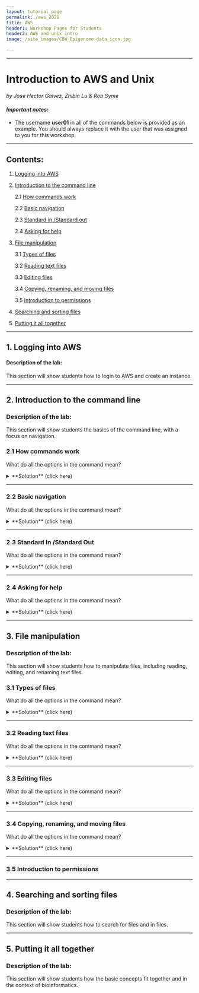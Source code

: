 ```yaml
---
layout: tutorial_page
permalink: /aws_2021
title: AWS
header1: Workshop Pages for Students
header2: AWS and unix intro
image: /site_images/CBW_Epigenome-data_icon.jpg

---
```


-----------------------

# Introduction to AWS and Unix

*by Jose Hector Galvez, Zhibin Lu & Rob Syme*

#### *Important notes:*

* The username **user01** in all of the commands below is provided as an example. You should always replace it with the user that was assigned to you for this workshop. 

---

## Contents: 

1. [Logging into AWS ](#aws_login)


2. [Introduction to the command line](#command_line_intro)

    2.1 [How commands work](#commands)
  
    2.2 [Basic navigation](#navigation)
    
    2.3 [Standard in /Standard out](#std_in_out)
    
    2.4 [Asking for help](#help)
        
3. [File manipulation](#file_manip)

    3.1 [Types of files](#filetypes)
    
    3.2 [Reading text files](#read_files)
    
    3.3 [Editing files](#file_edit)

    3.4 [Copying, renaming, and moving files](#cp_mv)

    3.5 [Introduction to permissions](#chmod)

4. [Searching and sorting files](#search_sort)

5. [Putting it all together](#conclusion)

-----------------------

<a name="aws_login"></a>
## 1. Logging into AWS 

#### Description of the lab:
This section will show students how to login to AWS and create an instance. 


-----------------------
<a name="command_line_intro"></a> 
## 2. Introduction to the command line

### Description of the lab: 
This section will show students the basics of the command line, with a focus on navigation. 

<a name="commands"></a>
### 2.1 How commands work

What do all the options in the command mean? 

<details>
  <summary>
**Solution** (click here)
  </summary>
  

</details>

---
<a name="navigation"></a>
### 2.2 Basic navigation


What do all the options in the command mean? 

<details>
  <summary>
**Solution** (click here)
  </summary>
  

</details>

---

<a name="std_in_out"></a>
### 2.3 Standard In /Standard Out


What do all the options in the command mean? 

<details>
  <summary>
**Solution** (click here)
  </summary>
  

</details>

---

<a name="help"></a>
### 2.4 Asking for help

What do all the options in the command mean? 

<details>
  <summary>
**Solution** (click here)
  </summary>
  

</details>


-----------------------
<a name="file_manip"></a> 
## 3. File manipulation

### Description of the lab: 
This section will show students how to manipulate files, including reading, editing, and renaming text files. 

<a name="filetypes"></a>
### 3.1 Types of files 

What do all the options in the command mean? 

<details>
  <summary>
**Solution** (click here)
  </summary>
  

</details>

---
<a name="read_files"></a>
### 3.2 Reading text files


What do all the options in the command mean? 

<details>
  <summary>
**Solution** (click here)
  </summary>
  

</details>

---

<a name="file_edit"></a>
### 3.3 Editing files


What do all the options in the command mean? 

<details>
  <summary>
**Solution** (click here)
  </summary>
  

</details>

---

<a name="cp_mv"></a>
### 3.4 Copying, renaming, and moving files

What do all the options in the command mean? 

<details>
  <summary>
**Solution** (click here)
  </summary>
  

</details>


---
<a name="chmod"></a>
### 3.5 Introduction to permissions


-----------------------
<a name="search_sort"></a> 
## 4. Searching and sorting files

### Description of the lab: 
This section will show students how to search for files and in files. 


-----------------------
<a name="conclusion"></a> 
## 5. Putting it all together

### Description of the lab: 
This section will show students how the basic concepts fit together and in the context of bioinformatics. 
